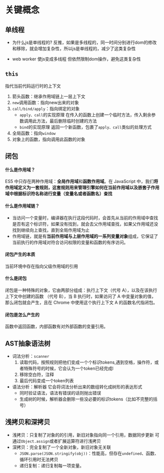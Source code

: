 # 关键概念

## 单线程
- 为什么js是单线程的?
反推，如果是多线程的，同一时间分别进行dom的修改和移除，就会增加复杂性，所以js是单线程的，减少了这类复杂性

- web worker 使js变成多线程
但依然限制dom操作，避免这类复杂性

## `this`
指代当前代码运行时的上下文
1. 箭头函数：继承作用域链上一层上下文
2. `new`调用函数：指向new出来的对象
3. `call/bind/apply`：指向绑定的对象
    - `apply、call`的实现原理
        在传入的函数上创建一个临时方法，传入剩余参数调用此方法，最后删除临时创建的方法
    - `bind`的实现原理
        返回一个新函数，包裹了`apply、call`类似的处理方式
4. 全局函数：指向`window`
5. 对象上的函数，指向调用此函数的对象

## 闭包
#### 什么是作用域？
ES5 中只存在两种作用域：**全局作用域**和**函数作用域**。在 JavaScript 中，我们**将作用域定义为一套规则，这套规则用来管理引擎如何在当前作用域以及嵌套子作用域中根据标识符名称进行变量（变量名或者函数名）查找**

#### 什么是作用域链？
- 当访问一个变量时，编译器在执行这段代码时，会首先从当前的作用域中查找是否有这个标识符，如果没有找到，就会去父作用域查找，如果父作用域还没找到继续向上查找，直到全局作用域为止
- 作用域链，就是有**当前作用域与上层作用域的一系列变量对象**组成，它保证了当前执行的作用域对符合访问权限的变量和函数的有序访问。

#### 闭包产生的本质
当前环境中存在指向父级作用域的引用

#### 什么是闭包
闭包是一种特殊的对象，它由两部分组成：执行上下文（代号 A），以及在该执行上下文中创建的函数 （代号 B），当 B 执行时，如果访问了 A 中变量对象的值，那么闭包就会产生，且在 Chrome 中使用这个执行上下文 A 的函数名代指闭包。

#### 闭包是怎么产生的
函数中返回函数，内部函数有对外部函数的变量引用。

## AST抽象语法树
- 词法分析：`scanner`
    1. 读取代码，按照规则把他们变成一个个标识tokens,遇到空格，操作符，或者特殊符号的时候，它会认为一个token已经完成l
    2. 移除空白符，注释
    3. 最后代码变成一个token列表
- 语法分析：解析器
    它会将词法分析出来的数组转化成树形的表达形式
    - 同时验证语法，语法有错误的话则抛出错误
    - 生成树的时候，解析器会删除一些没必要的标识tokens（比如不完整的括号）

## 浅拷贝和深拷贝
- 浅拷贝：只复制了对象的的引用，新旧对象指向同一个引用，数据同步更新
可通过`Object.assign`或者扩展运算符进行浅拷贝
- 深拷贝：完全复制了一个全新对象，新旧对象无关联
  - `JSON.parse(JSON.stringify(obj))`：性能高，但存在`undefined`、函数、循环引用时无法拷贝
  - 递归复制：递归复制每一项变量。

